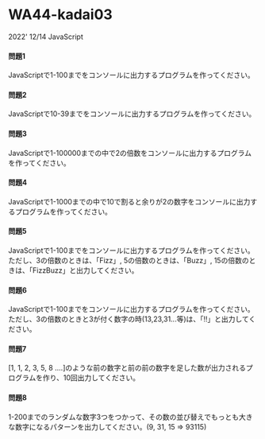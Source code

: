 # WA44-kadai03
2022' 12/14
JavaScript

#### 問題1
JavaScriptで1-100までをコンソールに出力するプログラムを作ってください。

#### 問題2
JavaScriptで10-39までをコンソールに出力するプログラムを作ってください。

#### 問題3
JavaScriptで1-100000までの中で2の倍数をコンソールに出力するプログラムを作ってください。

#### 問題4
JavaScriptで1-1000までの中で10で割ると余りが2の数字をコンソールに出力するプログラムを作ってください。

#### 問題5
JavaScriptで1-100までをコンソールに出力するプログラムを作ってください。ただし、3の倍数のときは、「Fizz」, 5の倍数のときは、「Buzz」, 15の倍数のときは、「FizzBuzz」と出力してください。

#### 問題6
JavaScriptで1-100までをコンソールに出力するプログラムを作ってください。ただし、3の倍数のときと3が付く数字の時(13,23,31...等)は、「!!」と出力してください。

#### 問題7
[1, 1, 2, 3, 5, 8 ....]のような前の数字と前の前の数字を足した数が出力されるプログラムを作り、10回出力してください。

#### 問題8
1-200までのランダムな数字3つをつかって、その数の並び替えでもっとも大きな数字になるパターンを出力してください。(9, 31, 15 => 93115)

